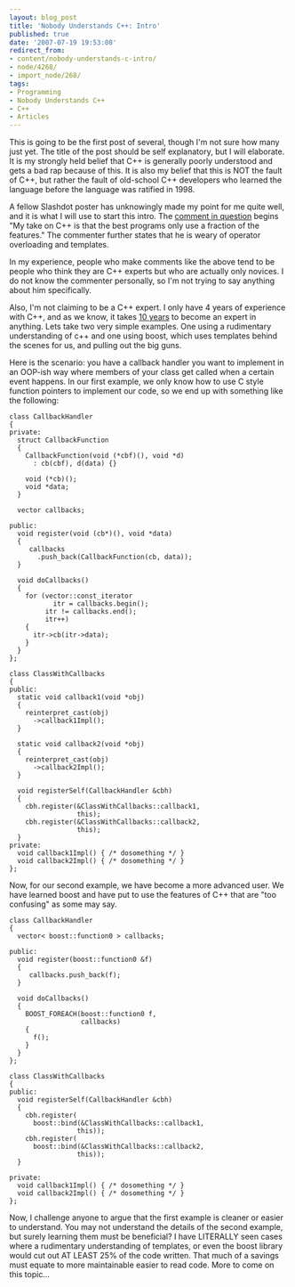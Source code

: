 ```yaml
---
layout: blog_post
title: 'Nobody Understands C++: Intro'
published: true
date: '2007-07-19 19:53:08'
redirect_from:
- content/nobody-understands-c-intro/
- node/4268/
- import_node/268/
tags:
- Programming
- Nobody Understands C++
- C++
- Articles
---
```


This is going to be the first post of several, though I'm not sure how many just yet. The title of the post should be self explanatory, but I will elaborate. It is my strongly held belief that C++ is generally poorly understood and gets a bad rap because of this. It is also my belief that this is NOT the fault of C++, but rather the fault of old-school C++ developers who learned the language before the language was ratified in 1998. 

A fellow Slashdot poster has unknowingly made my point for me quite well, and it is what I will use to start this intro. The [comment in question](http://ask.slashdot.org/comments.pl?sid=250311&cid=19863937) begins "My take on C++ is that the best programs only use a fraction of the features." The commenter further states that he is weary of operator overloading and templates. 

In my experience, people who make comments like the above tend to be people who think they are C++ experts but who are actually only novices. I do not know the commenter personally, so I'm not trying to say anything about him specifically. 

Also, I'm not claiming to be a C++ expert. I only have 4 years of experience with C++, and as we know, it takes [10 years](http://norvig.com/21-days.html) to become an expert in anything. Lets take two very simple examples. One using a rudimentary understanding of c++ and one using boost, which uses templates behind the scenes for us, and pulling out the big guns. 

Here is the scenario: you have a callback handler you want to implement in an OOP-ish way where members of your class get called when a certain event happens. In our first example, we only know how to use C style function pointers to implement our code, so we end up with something like the following:

    class CallbackHandler
    {
    private:
      struct CallbackFunction
      {
        CallbackFunction(void (*cbf)(), void *d)
          : cb(cbf), d(data) {}

        void (*cb)();
        void *data;
      }

      vector callbacks;

    public:
      void register(void (cb*)(), void *data)
      {
         callbacks
           .push_back(CallbackFunction(cb, data));
      }

      void doCallbacks()
      {
        for (vector::const_iterator
               itr = callbacks.begin();
             itr != callbacks.end();
             itr++)
        {
          itr->cb(itr->data);
        }
      }
    };

    class ClassWithCallbacks
    {
    public:
      static void callback1(void *obj)
      {
        reinterpret_cast(obj)
          ->callback1Impl();
      }

      static void callback2(void *obj)
      {
        reinterpret_cast(obj)
          ->callback2Impl();
      }

      void registerSelf(CallbackHandler &cbh)
      {
        cbh.register(&ClassWithCallbacks::callback1,
                     this);
        cbh.register(&ClassWithCallbacks::callback2,
                     this);
      }
    private:
      void callback1Impl() { /* dosomething */ }
      void callback2Impl() { /* dosomething */ }
    };

Now, for our second example, we have become a more advanced user. We have learned boost and have put to use the features of C++ that are "too confusing" as some may say.

    class CallbackHandler
    {
      vector< boost::function0 > callbacks;

    public:
      void register(boost::function0 &f)
      {
         callbacks.push_back(f);
      }

      void doCallbacks()
      {
        BOOST_FOREACH(boost::function0 f, 
                      callbacks)
        {
          f();
        }
      }
    };

    class ClassWithCallbacks
    {
    public:
      void registerSelf(CallbackHandler &cbh)
      {
        cbh.register(
          boost::bind(&ClassWithCallbacks::callback1,
                     this));
        cbh.register(
          boost::bind(&ClassWithCallbacks::callback2,
                     this));
      }

    private:
      void callback1Impl() { /* dosomething */ }
      void callback2Impl() { /* dosomething */ }
    };

Now, I challenge anyone to argue that the first example is cleaner or easier to understand. You may not understand the details of the second example, but surely learning them must be beneficial? I have LITERALLY seen cases where a rudimentary understanding of templates, or even the boost library would cut out AT LEAST 25% of the code written. That much of a savings must equate to more maintainable easier to read code. More to come on this topic...
